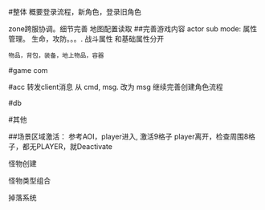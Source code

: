 
#整体
概要登录流程，新角色，登录旧角色

zone跨服协调。细节完善
地图配置读取
##完善游戏内容
	actor sub mode: 属性管理。 生命，攻防。。。. 战斗属性 和基础属性分开
	
	物品，背包，装备，地上物品，容器


#game com

#acc
	转发client消息 从 cmd, msg. 改为 msg
	继续完善创建角色流程

#db

#其他

##场景区域激活：
	参考AOI，player进入, 激活9格子
	player离开，检查周围8格子，都无PLAYER，就Deactivate

怪物创建

怪物类型组合

掉落系统
